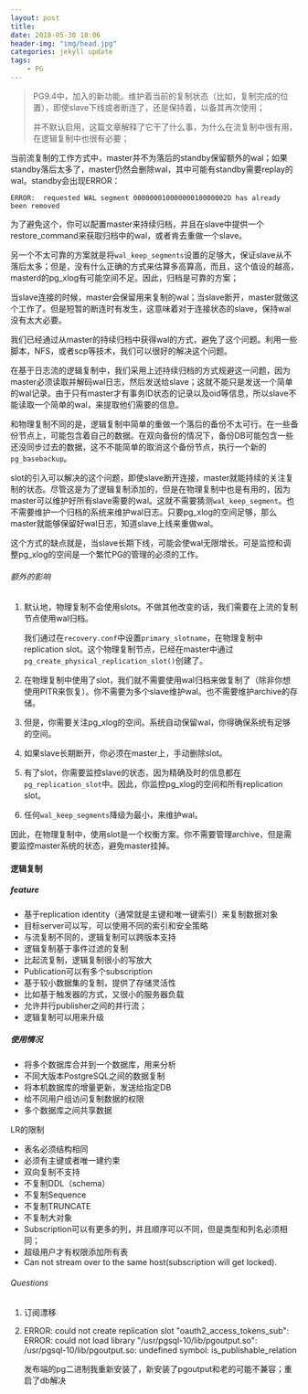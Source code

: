 ```yaml
---
layout: post
title: 
date: 2018-05-30 18:06
header-img: "img/head.jpg"
categories: jekyll update
tags:
    - PG
---
```


> PG9.4中，加入的新功能。维护着当前的复制状态（比如，复制完成的位置），即使slave下线或者断连了，还是保持着，以备其再次使用；
>
> 并不默认启用，这篇文章解释了它干了什么事，为什么在流复制中很有用，在逻辑复制中也很有必要；

当前流复制的工作方式中，master并不为落后的standby保留额外的wal；如果standby落后太多了，master仍然会删除wal，其中可能有standby需要replay的wal。standby会出现ERROR：

```
ERROR:  requested WAL segment 00000001000000010000002D has already been removed
```

为了避免这个，你可以配置master来持续归档，并且在slave中提供一个restore_command来获取归档中的wal，或者肯去重做一个slave。

另一个不太可靠的方案就是将`wal_keep_segments`设置的足够大，保证slave从不落后太多；但是，没有什么正确的方式来估算多高算高，而且，这个值设的越高，masterd的pg_xlog有可能空间不足。因此，归档是可靠的方案；

当slave连接的时候，master会保留用来复制的wal；当slave断开，master就做这个工作了。但是短暂的断连时有发生，这意味着对于连接状态的slave，保持wal没有太大必要。

我们已经通过从master的持续归档中获得wal的方式，避免了这个问题。利用一些脚本，NFS，或者scp等技术，我们可以很好的解决这个问题。

在基于日志流的逻辑复制中，我们采用上述持续归档的方式规避这一问题，因为master必须读取并解码wal日志，然后发送给slave；这就不能只是发送一个简单的wal记录。由于只有master才有事务ID状态的记录以及oid等信息，所以slave不能读取一个简单的wal，来提取他们需要的信息。

和物理复制不同的是，逻辑复制中简单的重做一个落后的备份不太可行。在一些备份节点上，可能包含着自己的数据。在双向备份的情况下，备份DB可能包含一些还没同步过去的数据，这不不能简单的取消这个备份节点，执行一个新的`pg_basebackup`。

slot的引入可以解决的这个问题，即使slave断开连接，master就能持续的关注复制的状态。尽管这是为了逻辑复制添加的，但是在物理复制中也是有用的，因为master可以维护好所有slave需要的wal。这就不需要猜测`wal_keep_segment`。也不需要维护一个归档的系统来维护wal日志。只要pg_xlog的空间足够，那么master就能够保留好wal日志，知道slave上线来重做wal。

这个方式的缺点就是，当slave长期下线，可能会使wal无限增长。可是监控和调整pg_xlog的空间是一个繁忙PG的管理的必须的工作。

###### 额外的影响

1. 默认地，物理复制不会使用slots。不做其他改变的话，我们需要在上流的复制节点使用wal归档。

   我们通过在`recovery.conf`中设置`primary_slotname`，在物理复制中replication slot。这个物理复制节点，已经在master中通过`pg_create_physical_replication_slot()`创建了。

2. 在物理复制中使用了slot，我们就不需要使用wal归档来做复制了（除非你想使用PITR来恢复）。你不需要为多个slave维护wal。也不需要维护archive的存储。

3. 但是，你需要关注pg_xlog的空间。系统自动保留wal，你得确保系统有足够的空间。

4. 如果slave长期断开，你必须在master上，手动删除slot。

5. 有了slot，你需要监控slave的状态，因为精确及时的信息都在`pg_replication_slot`中。因此，你监控pg_xlog的空间和所有replication slot。

6. 任何`wal_keep_segments`降级为最小，来维护wal。

因此，在物理复制中，使用slot是一个权衡方案。你不需要管理archive，但是需要监控master系统的状态，避免master挂掉。

#### 逻辑复制

##### feature

+ 基于replication identity（通常就是主键和唯一键索引）来复制数据对象
+ 目标server可以写，可以使用不同的索引和安全策略
+ 与流复制不同的，逻辑复制可以跨版本支持
+ 逻辑复制基于事件过滤的复制
+ 比起流复制，逻辑复制很小的写放大
+ Publication可以有多个subscription
+ 基于较小数据集的复制，提供了存储灵活性
+ 比如基于触发器的方式，又很小的服务器负载
+ 允许并行publisher之间的并行流；
+ 逻辑复制可以用来升级

##### 使用情况

+ 将多个数据库合并到一个数据库，用来分析
+ 不同大版本PostgreSQL之间的数据复制
+ 将本机数据库的增量更新，发送给指定DB
+ 给不同用户组访问复制数据的权限
+ 多个数据库之间共享数据

LR的限制

+ 表名必须结构相同
+ 必须有主键或者唯一建约束
+ 双向复制不支持
+ 不复制DDL（schema）
+ 不复制Sequence
+ 不复制TRUNCATE
+ 不复制大对象
+ Subscription可以有更多的列，并且顺序可以不同，但是类型和列名必须相同；
+ 超级用户才有权限添加所有表
+ Can not stream over to the same host(subscription will get locked).

###### Questions

1. 订阅漂移


2. ERROR:  could not create replication slot "oauth2_access_tokens_sub": ERROR:  could not load library "/usr/pgsql-10/lib/pgoutput.so": /usr/pgsql-10/lib/pgoutput.so: undefined symbol: is_publishable_relation

   发布端的pg二进制我重新安装了，新安装了pgoutput和老的可能不兼容；重启了db解决
